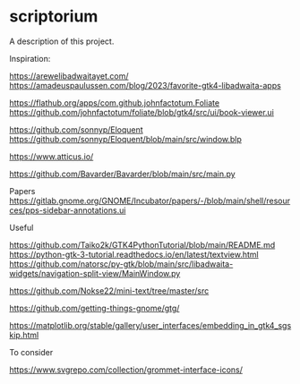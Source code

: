 # scriptorium

A description of this project.

Inspiration:

https://arewelibadwaitayet.com/
https://amadeuspaulussen.com/blog/2023/favorite-gtk4-libadwaita-apps

https://flathub.org/apps/com.github.johnfactotum.Foliate
https://github.com/johnfactotum/foliate/blob/gtk4/src/ui/book-viewer.ui

https://github.com/sonnyp/Eloquent
https://github.com/sonnyp/Eloquent/blob/main/src/window.blp

https://www.atticus.io/

https://github.com/Bavarder/Bavarder/blob/main/src/main.py


Papers
https://gitlab.gnome.org/GNOME/Incubator/papers/-/blob/main/shell/resources/pps-sidebar-annotations.ui




Useful

https://github.com/Taiko2k/GTK4PythonTutorial/blob/main/README.md
https://python-gtk-3-tutorial.readthedocs.io/en/latest/textview.html
https://github.com/natorsc/py-gtk/blob/main/src/libadwaita-widgets/navigation-split-view/MainWindow.py




https://github.com/Nokse22/mini-text/tree/master/src

https://github.com/getting-things-gnome/gtg/

https://matplotlib.org/stable/gallery/user_interfaces/embedding_in_gtk4_sgskip.html

To consider 

https://www.svgrepo.com/collection/grommet-interface-icons/
